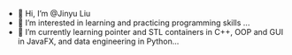 - 👋 Hi, I’m @Jinyu Liu
- 👀 I’m interested in learning and practicing programming skills ...
- 🌱 I’m currently learning pointer and STL containers in C++, OOP and GUI in JavaFX, and data engineering in Python...


<!---
JinyuLiu0116/JinyuLiu0116 is a ✨ special ✨ repository because its `README.md` (this file) appears on your GitHub profile.
You can click the Preview link to take a look at your changes.
--->

